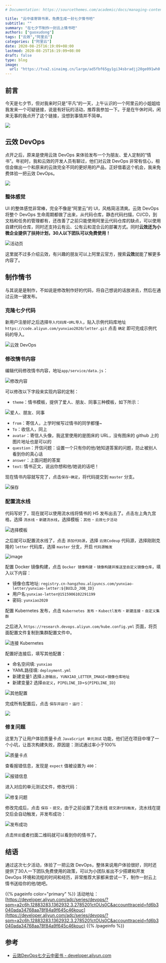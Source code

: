 ```yaml
---
# Documentation: https://sourcethemes.com/academic/docs/managing-content/

title: "云中谁寄锦书来，免费生成一封七夕情书吧"
subtitle: ""
summary: "在七夕节制作一封云上情书吧"
authors: ["guoxudong"]
tags: ["云效","阿里云"]
categories: ["阿里云"]
date: 2020-08-25T16:19:09+08:00
lastmod: 2020-08-25T16:19:09+08:00
draft: false
type: blog
image:
  url: "https://tva2.sinaimg.cn/large/ad5fbf65gy1gi34sbradjj20ge091wh0.jpg"
---
```

## 前言

今天是七夕节，但对我来时只是”平凡“的一天，上午认识的一个阿里云的小姐姐给我发来一个可疑链接，说是有好玩的活动，推荐我参加一下。于是在午休时间，闲来无事的我点开了这个链接，没想到事情并不简单。

![](https://tva4.sinaimg.cn/large/ad5fbf65gy1gi34yex8kgj20al05qmxm.jpg)

## 云效 DevOps

点开之后，原来是使用云效 DevOps 来体验发布一个为朋友、爱人定制的“情书”。年初时，我和云效的开发人员有聊过，他们对云效 DevOps 非常有信心，相信会做出一个和原来的云效完全不同的更好用的产品，正好借着这个机会，我来免费体验一把云效 DevOps。

![](https://tva4.sinaimg.cn/large/ad5fbf65gy1gi352mu9k4j212w0q0wmi.jpg)

### 整体感觉

UI 的整体感觉非常棒，完全不像是“阿里云”的 UI，风格简洁清爽。云效 DevOps 将整个 DevOps 生命周期都做了出来，从代码仓库，静态代码扫描，CI/CD，到文档和任务的管理都有，还改善了之前只能使用阿里云代码仓库的缺点，可以使用自建代码仓库，同时还支持云有云、公有云和混合云的部署方式。同时**云效还为小微企业提供了扶持计划，30人以下团队可以免费使用！**

![活动页](https://tva1.sinaimg.cn/large/ad5fbf65gy1gi359oqgh9j21h20q97a5.jpg)

这里就不过多介绍云效，有兴趣的朋友可以上阿里云官方，搜索**云效**就能了解更多内容了。

## 制作情书

与其说是是制作，不如说是修改制作好的代码，将自己想说的话放进去，然后在通过云效一键发布。

### 克隆七夕代码

新用户注册好之后选择`导入代码库`-`URL导入`，贴入示例代码库地址 `https://code.aliyun.com/yunxiao2020/letter.git` 点击 `确定` 即可完成示例代码的导入。

![云效 DevOps](https://tva2.sinaimg.cn/large/ad5fbf65gy1gi35ntu6avj212m0k2dgv.jpg)

### 修改情书内容

编辑代码修改情书内容，地址`app/service/data.js`：

![修改内容](https://tva3.sinaimg.cn/large/ad5fbf65gy1gi35q45ru3j21hc0pfmy3.jpg)

可以修改以下字段来实现内容的定制：

- `theme`：情书模板，提供了爱人、朋友、同事三种模板，如下所示：

![爱人、朋友、同事](https://tva1.sinaimg.cn/large/ad5fbf65gy1gi35sch68xj210g0jb0xy.jpg)

- `from`：寄信人，上学时候写过情书的同学都懂~
- `To`：收信人，同上
- `avatar`：寄信人头像，我这里使用的是图床的 URL，没有图床的 github 上的图片地址也是可以的
- `question`：开信问题：设置一个只有你的他/她知道答案的问题，防止被别人看到你的真心话
- `answer`：上面问题的答案
- `text`: 情书正文，说出你想和他/她说的话吧！

现在情书内容就写完了，点击`保存`-`确定`，将代码提交到 `master` 分支。

![保存](https://tvax2.sinaimg.cn/large/ad5fbf65gy1gi35y8l234j20fe0880sw.jpg)

### 配置流水线

代码写好了，现在就可以使用流水线将情书的 H5 发布出去了。点击左上角九宫格，选择 `流水线` - `新建流水线`，选择模板：`其他` - `云效七夕活动`

![选择模板](https://tva3.sinaimg.cn/large/ad5fbf65gy1gi362uhnv8j21hc0pfmye.jpg)

之后就可以配置流水线了，点击 `添加代码源`，选择 `云效Codeup` 代码源，选择刚刚克隆的 `letter` 代码库，选择 `master` 分支，开启 `代码源触发`

![image](https://tvax1.sinaimg.cn/large/ad5fbf65gy1gi36917of6j21h70q7wie.jpg)

配置 Docker 镜像构建，点击 `Docker 镜像构建` - `镜像构建并推送至自定义镜像仓库`，填入以下内容：

- 镜像仓库地址: `registry.cn-hangzhou.aliyuncs.com/yunxiao-letter/yunxiao-letter:${BUILD_JOB_ID}`
- 用户名:`yunxiao-letter@1515906102291199`
- 密码: `yunxiao2020`

配置 Kubernetes 发布，点击 `Kubernetes 发布` - `Kubectl发布` - `新建连接` - `自定义集群`

之后进入 `https://research.devops.aliyun.com/kube.config.yml` 页面，将页面配置文件复制到集群配置文件中。

![连接 Kubernetes](https://tvax3.sinaimg.cn/large/ad5fbf65gy1gi36dhtzfxj21070jgt9j.jpg)

配置好连接后，填写其他配置：

- 命名空间填: `yunxiao`
- YAML路径填: `deployment.yml`
- 新建变量1    选择`上游输出`，`YUNXIAO_LETTER_IMAGE`=`镜像仓库地址`
- 新建变量2    选择`自定义`，`PIPELINE_ID`=`${PIPELINE_ID}`

![其他配置](https://tva1.sinaimg.cn/large/ad5fbf65gy1gi36f8xxffj20w70icdgb.jpg)

完成所有配置后，点击 `保存并运行` - `运行`：

![](https://tva1.sinaimg.cn/large/ad5fbf65gy1gi36hajgyuj20fd08s746.jpg)

### 修复问题

这里为了让用户体验质量卡点 `JavaScript 单元测试` 功能，他们还在项目中埋了一个小坑，让首次构建失败，原因是：测试通过率小于100%

![质量卡点](https://tva1.sinaimg.cn/large/ad5fbf65gy1gi36jr1kwjj21090a7t9h.jpg)

查看报错信息，发现是 `expect` 值被设置为 `400`： 

![报错信息](https://tvax2.sinaimg.cn/large/ad5fbf65gy1gi36k3n45mj212g0e4tad.jpg)

进入对应的单元测试文件，修改代码：

![修复问题](https://tva2.sinaimg.cn/large/ad5fbf65gy1gi36md5twaj21h40pzn10.jpg)

修改完成后，点击 `保存` - `提交`，由于之前设置了流水线 `提交源代码触发`，流水线在提交后会自动触发，并发布成功：

![发布成功](https://tva4.sinaimg.cn/large/ad5fbf65gy1gi36npelasj210109l3zc.jpg)

点击`预览`或者扫面二维码就可以看到你的情书了。

## 结语

通过这次七夕活动，体验了一把云效 DevOps，整体来说用户体验很好，同时还提供了30人一下团队免费使用的政策，可以为小团队省出不少搭建和开发 DevOps 环境和流程的时间和经历，非常推荐大家都来尝试一下，制作一封云上情书送给你的他/她吧。

{{% pageinfo color="primary" %}}
活动地址：[https://developer.aliyun.com/adc/series/devops/?spm=a2c6h.12883283.1362932.3.2785201ctOUs0C&accounttraceid=fd6b3040ada34768aa78f84a9f645c46kouc](https://developer.aliyun.com/adc/series/devops/?spm=a2c6h.12883283.1362932.3.2785201ctOUs0C&accounttraceid=fd6b3040ada34768aa78f84a9f645c46kouc)
{{% /pageinfo %}}

## 参考

- [云效DevOps七夕云中密书 - developer.aliyun.com](https://developer.aliyun.com/adc/scenario/exp/8464960ac980400d95ff092b95e1a97e)